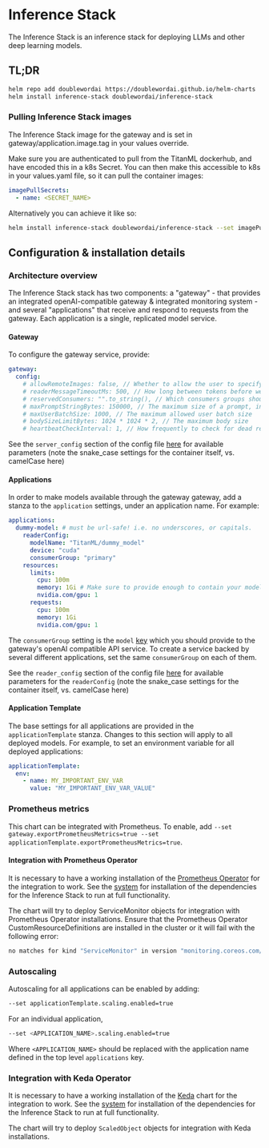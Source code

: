 # Inference Stack

The Inference Stack is an inference stack for deploying LLMs and other deep learning models.

## TL;DR

```bash
helm repo add doublewordai https://doublewordai.github.io/helm-charts
helm install inference-stack doublewordai/inference-stack
```

### Pulling Inference Stack images

The Inference Stack image for the gateway and is set in gateway/application.image.tag in your values override.

Make sure you are authenticated to pull from the TitanML dockerhub, and have encoded this in a k8s Secret. You can then make this accessible to k8s in your values.yaml file, so it can pull the container images:

```yaml
imagePullSecrets:
  - name: <SECRET_NAME>
```

Alternatively you can achieve it like so:

```bash
helm install inference-stack doublewordai/inference-stack --set imagePullSecrets[0].name=<SECRET_NAME>
```

## Configuration & installation details

### Architecture overview

The Inference Stack stack has two components: a "gateway" - that provides an integrated openAI-compatible gateway & integrated monitoring system - and several "applications" that receive and respond to requests from the gateway.
Each application is a single, replicated model service.

#### Gateway

To configure the gateway service, provide:

```yaml
gateway:
  config:
    # allowRemoteImages: false, // Whether to allow the user to specify url image requests
    # readerMessageTimeoutMs: 500, // How long between tokens before we timeout a reader.
    # reservedConsumers: "".to_string(), // Which consumers groups should buffer requests, rather than rejecting them
    # maxPromptStringBytes: 150000, // The maximum size of a prompt, in bytes
    # maxUserBatchSize: 1000, // The maximum allowed user batch size
    # bodySizeLimitBytes: 1024 * 1024 * 2, // The maximum body size
    # heartbeatCheckInterval: 1, // How frequently to check for dead readers. 0 means never
```

See the `server_config` section of the config file [here](https://docs.doubleword.ai/apis/launch_parameters) for available parameters (note the snake_case settings for the container itself, vs. camelCase here)

#### Applications

In order to make models available through the gateway gateway, add a stanza to the `application` settings, under an application name. For example:

```yaml
applications:
  dummy-model: # must be url-safe! i.e. no underscores, or capitals.
    readerConfig:
      modelName: "TitanML/dummy_model"
      device: "cuda"
      consumerGroup: "primary"
    resources:
      limits:
        cpu: 100m
        memory: 1Gi # Make sure to provide enough to contain your model
        nvidia.com/gpu: 1
      requests:
        cpu: 100m
        memory: 1Gi
        nvidia.com/gpu: 1
```

The `consumerGroup` setting is the `model` [key](https://platform.openai.com/docs/guides/text-generation) which you should provide to the gateway's openAI compatible API service.
To create a service backed by several different applications, set the same `consumerGroup` on each of them.

See the `reader_config` section of the config file [here](https://docs.doubleword.ai/apis/launch_parameters) for available parameters for the `readerConfig` (note the snake_case settings for the container itself, vs. camelCase here)

#### Application Template

The base settings for all applications are provided in the `applicationTemplate` stanza. Changes to this section will apply to all deployed models. For example, to set an environment variable for all deployed applications:

```yaml
applicationTemplate:
  env:
    - name: MY_IMPORTANT_ENV_VAR
      value: "MY_IMPORTANT_ENV_VAR_VALUE"
```

### Prometheus metrics

This chart can be integrated with Prometheus.
To enable, add `--set gateway.exportPrometheusMetrics=true --set applicationTemplate.exportPrometheusMetrics=true`.

#### Integration with Prometheus Operator

It is necessary to have a working installation of the [Prometheus Operator](https://github.com/prometheus-operator/prometheus-operator) for the integration to work. See the [system](https://github.com/doublewordai/helm-charts/tree/main/system) for installation of the dependencies for the Inference Stack to run at full functionality.

The chart will try to deploy ServiceMonitor objects for integration with Prometheus Operator installations.
Ensure that the Prometheus Operator CustomResourceDefinitions are installed in the cluster or it will fail with the following error:

```bash
no matches for kind "ServiceMonitor" in version "monitoring.coreos.com/v1"
```

### Autoscaling

Autoscaling for all applications can be enabled by adding:

```bash
--set applicationTemplate.scaling.enabled=true
```

For an individual application,

```bash
--set <APPLICATION_NAME>.scaling.enabled=true
```

Where `<APPLICATION_NAME>` should be replaced with the application name defined in the top level `applications` key.

### Integration with Keda Operator

It is necessary to have a working installation of the [Keda](https://keda.sh/docs/2.16/concepts/) chart for the integration to work. See the [system](https://github.com/doublewordai/helm-charts/tree/main/system) for installation of the dependencies for the Inference Stack to run at full functionality.

The chart will try to deploy `ScaledObject` objects for integration with Keda installations.

